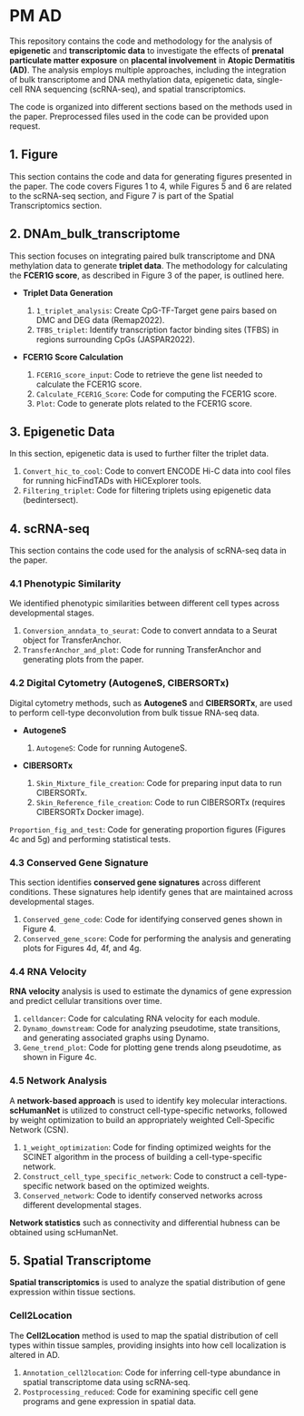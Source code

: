 # PM AD

This repository contains the code and methodology for the analysis of **epigenetic** and **transcriptomic data** to investigate the effects of **prenatal particulate matter exposure** on **placental involvement** in **Atopic Dermatitis (AD)**. The analysis employs multiple approaches, including the integration of bulk transcriptome and DNA methylation data, epigenetic data, single-cell RNA sequencing (scRNA-seq), and spatial transcriptomics.

The code is organized into different sections based on the methods used in the paper. Preprocessed files used in the code can be provided upon request.

## 1. Figure
This section contains the code and data for generating figures presented in the paper. The code covers Figures 1 to 4, while Figures 5 and 6 are related to the scRNA-seq section, and Figure 7 is part of the Spatial Transcriptomics section.

## 2. DNAm_bulk_transcriptome
This section focuses on integrating paired bulk transcriptome and DNA methylation data to generate **triplet data**. The methodology for calculating the **FCER1G score**, as described in Figure 3 of the paper, is outlined here.

* **Triplet Data Generation**  
    1. `1_triplet_analysis`: Create CpG-TF-Target gene pairs based on DMC and DEG data (Remap2022).
    2. `TFBS_triplet`: Identify transcription factor binding sites (TFBS) in regions surrounding CpGs (JASPAR2022).

* **FCER1G Score Calculation**  
    1. `FCER1G_score_input`: Code to retrieve the gene list needed to calculate the FCER1G score.
    2. `Calculate_FCER1G_Score`: Code for computing the FCER1G score.
    3. `Plot`: Code to generate plots related to the FCER1G score.

## 3. Epigenetic Data
In this section, epigenetic data is used to further filter the triplet data.

1. `Convert_hic_to_cool`: Code to convert ENCODE Hi-C data into cool files for running hicFindTADs with HiCExplorer tools.
2. `Filtering_triplet`: Code for filtering triplets using epigenetic data (bedintersect).

## 4. scRNA-seq
This section contains the code used for the analysis of scRNA-seq data in the paper.

### 4.1 Phenotypic Similarity
We identified phenotypic similarities between different cell types across developmental stages.

1. `Conversion_anndata_to_seurat`: Code to convert anndata to a Seurat object for TransferAnchor.
2. `TransferAnchor_and_plot`: Code for running TransferAnchor and generating plots from the paper.

### 4.2 Digital Cytometry (AutogeneS, CIBERSORTx)
Digital cytometry methods, such as **AutogeneS** and **CIBERSORTx**, are used to perform cell-type deconvolution from bulk tissue RNA-seq data.

* **AutogeneS**  
    1. `AutogeneS`: Code for running AutogeneS.

* **CIBERSORTx**  
    1. `Skin_Mixture_file_creation`: Code for preparing input data to run CIBERSORTx.
    2. `Skin_Reference_file_creation`: Code to run CIBERSORTx (requires CIBERSORTx Docker image).

`Proportion_fig_and_test`: Code for generating proportion figures (Figures 4c and 5g) and performing statistical tests.

### 4.3 Conserved Gene Signature
This section identifies **conserved gene signatures** across different conditions. These signatures help identify genes that are maintained across developmental stages.

1. `Conserved_gene_code`: Code for identifying conserved genes shown in Figure 4.
2. `Conserved_gene_score`: Code for performing the analysis and generating plots for Figures 4d, 4f, and 4g.

### 4.4 RNA Velocity
**RNA velocity** analysis is used to estimate the dynamics of gene expression and predict cellular transitions over time.

1. `celldancer`: Code for calculating RNA velocity for each module.
2. `Dynamo_downstream`: Code for analyzing pseudotime, state transitions, and generating associated graphs using Dynamo.
3. `Gene_trend_plot`: Code for plotting gene trends along pseudotime, as shown in Figure 4c.

### 4.5 Network Analysis
A **network-based approach** is used to identify key molecular interactions. **scHumanNet** is utilized to construct cell-type-specific networks, followed by weight optimization to build an appropriately weighted Cell-Specific Network (CSN).

1. `1_weight_optimization`: Code for finding optimized weights for the SCINET algorithm in the process of building a cell-type-specific network.
2. `Construct_cell_type_specific_network`: Code to construct a cell-type-specific network based on the optimized weights.
3. `Conserved_network`: Code to identify conserved networks across different developmental stages.

**Network statistics** such as connectivity and differential hubness can be obtained using scHumanNet.

## 5. Spatial Transcriptome
**Spatial transcriptomics** is used to analyze the spatial distribution of gene expression within tissue sections.

### **Cell2Location**
The **Cell2Location** method is used to map the spatial distribution of cell types within tissue samples, providing insights into how cell localization is altered in AD.

1. `Annotation_cell2location`: Code for inferring cell-type abundance in spatial transcriptome data using scRNA-seq.
2. `Postprocessing_reduced`: Code for examining specific cell gene programs and gene expression in spatial data.
